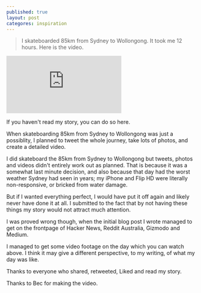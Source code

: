 ```yaml
---
published: true
layout: post
categores: inspiration
---
```


> I skateboarded 85km from Sydney to Wollongong. It took me 12 hours. Here is the video.

<div class="embed-container"><iframe src="https://youtu.be/-PVlHmtAWyE" frameborder="0" allowfullscreen></iframe></div>

If you haven't read my story, you can do so here.

When skateboarding 85km from Sydney to Wollongong was just a possiblity, I planned to tweet the whole journey, take lots of photos, and create a detailed video.

I did skateboard the 85km from Sydney to Wollongong but tweets, photos and videos didn't entirely work out as planned. That is because it was a somewhat last minute decision, and also because that day had the worst weather Sydney had seen in years; my iPhone and Flip HD were literally non-responsive, or bricked from water damage.

But if I wanted everything perfect, I would have put it off again and likely never have done it at all. I submitted to the fact that by not having these things my story would not attract much attention.

I was proved wrong though, when the initial blog post I wrote managed to get on the frontpage of Hacker News, Reddit Australia, Gizmodo and Medium.

I managed to get some video footage on the day which you can watch above. I think it may give a different perspective, to my writing, of what my day was like.

Thanks to everyone who shared, retweeted, Liked and read my story.

 

Thanks to Bec for making the video.
